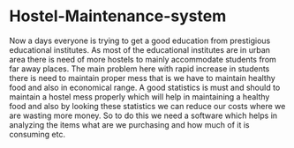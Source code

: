 # Hostel-Maintenance-system
Now a days everyone is trying to get a good education from prestigious educational institutes. As most of the educational institutes are in urban area there is need of more hostels to mainly accommodate students from far away places. The main problem here with rapid increase in students there is need to maintain proper mess that is we have to maintain healthy food and also in economical range. A good statistics is must and should to maintain a hostel mess properly which will help in maintaining a healthy food and also by looking these statistics we can reduce our costs where we are wasting more money. So to do this we need a software which helps in analyzing the items what are we purchasing and how much of it is consuming etc.
